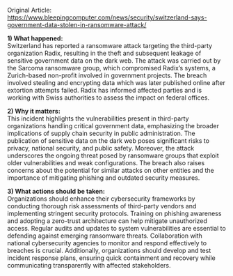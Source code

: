 Original Article: https://www.bleepingcomputer.com/news/security/switzerland-says-government-data-stolen-in-ransomware-attack/

**1) What happened:**  
Switzerland has reported a ransomware attack targeting the third-party organization Radix, resulting in the theft and subsequent leakage of sensitive government data on the dark web. The attack was carried out by the Sarcoma ransomware group, which compromised Radix’s systems, a Zurich-based non-profit involved in government projects. The breach involved stealing and encrypting data which was later published online after extortion attempts failed. Radix has informed affected parties and is working with Swiss authorities to assess the impact on federal offices.

**2) Why it matters:**  
This incident highlights the vulnerabilities present in third-party organizations handling critical government data, emphasizing the broader implications of supply chain security in public administration. The publication of sensitive data on the dark web poses significant risks to privacy, national security, and public safety. Moreover, the attack underscores the ongoing threat posed by ransomware groups that exploit older vulnerabilities and weak configurations. The breach also raises concerns about the potential for similar attacks on other entities and the importance of mitigating phishing and outdated security measures.

**3) What actions should be taken:**  
Organizations should enhance their cybersecurity frameworks by conducting thorough risk assessments of third-party vendors and implementing stringent security protocols. Training on phishing awareness and adopting a zero-trust architecture can help mitigate unauthorized access. Regular audits and updates to system vulnerabilities are essential to defending against emerging ransomware threats. Collaboration with national cybersecurity agencies to monitor and respond effectively to breaches is crucial. Additionally, organizations should develop and test incident response plans, ensuring quick containment and recovery while communicating transparently with affected stakeholders.